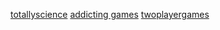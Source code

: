[totallyscience](https://pixelamp-isgay.github.io/project/othersites/totallyscience)
[addicting games](https://pixelamp-isgay.github.io/project/othersites/addictinggames)
[twoplayergames](https://pixelamp-isgay.github.io/project/othersites/twoplayergames)
